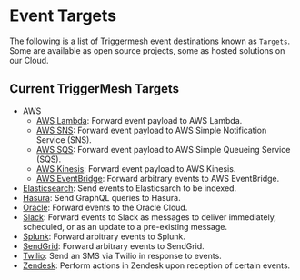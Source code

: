 # Event Targets

The following is a list of Triggermesh event destinations known as `Targets`. Some are available as open source projects, some as hosted solutions on our Cloud.

## Current TriggerMesh Targets

* AWS
    * [AWS Lambda](./awslambda.md): Forward event payload to AWS Lambda.
    * [AWS SNS](./awssns.md): Forward event payload to AWS Simple Notification Service (SNS).
    * [AWS SQS](./awssqs.md): Forward event payload to AWS Simple Queueing Service (SQS).
    * [AWS Kinesis](./awskinesis.md): Forward event payload to AWS Kinesis.
    * [AWS EventBridge](./awseventbridge.md): Forward arbitrary events to AWS EventBridge.
* [Elasticsearch](./elasticsearch.md): Send events to Elasticsarch to be indexed.
* [Hasura](./hasura.md): Send GraphQL queries to Hasura.
* [Oracle](./oracle.md): Forward events to the Oracle Cloud.
* [Slack](./slack.md): Forward events to Slack as messages to deliver immediately, scheduled, or as an update to a pre-existing message.
* [Splunk](./splunk.md): Forward arbitrary events to Splunk.
* [SendGrid](./sendgrid.md): Forward arbitrary events to SendGrid.
* [Twilio](./twilio.md): Send an SMS via Twilio in response to events.
* [Zendesk](./zendesk.md): Perform actions in Zendesk upon reception of certain events.

<!--
  Target docs to add/update
confluent -- fix
datadog
googlesheets -- fix
tekton -- fix

-->
